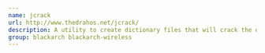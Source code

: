 ```yaml
---
name: jcrack
url: http://www.thedrahos.net/jcrack/
description: A utility to create dictionary files that will crack the default passwords of select wireless gateways URL : http://www.
group: blackarch blackarch-wireless
---
```

